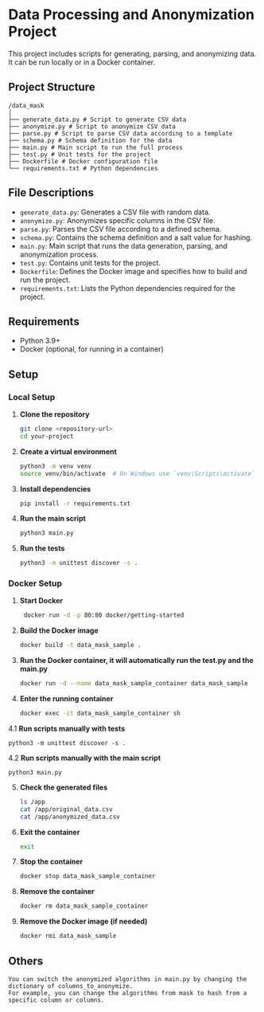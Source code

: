 # Data Processing and Anonymization Project

This project includes scripts for generating, parsing, and anonymizing data. It can be run locally or in a Docker container.

## Project Structure

```tree
/data_mask
│
├── generate_data.py # Script to generate CSV data
├── anonymize.py # Script to anonymize CSV data
├── parse.py # Script to parse CSV data according to a template
├── schema.py # Schema definition for the data
├── main.py # Main script to run the full process
├── test.py # Unit tests for the project
├── Dockerfile # Docker configuration file
└── requirements.txt # Python dependencies
```

## File Descriptions

- `generate_data.py`: Generates a CSV file with random data.
- `anonymize.py`: Anonymizes specific columns in the CSV file.
- `parse.py`: Parses the CSV file according to a defined schema.
- `schema.py`: Contains the schema definition and a salt value for hashing.
- `main.py`: Main script that runs the data generation, parsing, and anonymization process.
- `test.py`: Contains unit tests for the project.
- `Dockerfile`: Defines the Docker image and specifies how to build and run the project.
- `requirements.txt`: Lists the Python dependencies required for the project.

## Requirements

- Python 3.9+
- Docker (optional, for running in a container)

## Setup

### Local Setup

1. **Clone the repository**

    ```sh
    git clone <repository-url>
    cd your-project
    ```

2. **Create a virtual environment**

    ```sh
    python3 -m venv venv
    source venv/bin/activate  # On Windows use `venv\Scripts\activate`
    ```

3. **Install dependencies**

    ```sh
    pip install -r requirements.txt
    ```

4. **Run the main script**

    ```sh
    python3 main.py
    ```

5. **Run the tests**

    ```sh
    python3 -m unittest discover -s .
    ```

### Docker Setup
1. **Start Docker**
   ```sh
    docker run -d -p 80:80 docker/getting-started
    ```
2. **Build the Docker image**

    ```sh
    docker build -t data_mask_sample .
    ```

3. **Run the Docker container, it will automatically run the test.py and the main.py**

    ```sh
    docker run -d --name data_mask_sample_container data_mask_sample
    ```

4. **Enter the running container**

    ```sh
    docker exec -it data_mask_sample_container sh
    ```
    
4.1 **Run scripts manually with tests**

    python3 -m unittest discover -s .

4.2 **Run scripts manually with the main script**

    python3 main.py

5. **Check the generated files**

    ```sh
    ls /app
    cat /app/original_data.csv 
    cat /app/anonymized_data.csv 
    ```

6. **Exit the container**

    ```sh
    exit
    ```

7. **Stop the container**

    ```sh
    docker stop data_mask_sample_container
    ```

8. **Remove the container**

    ```sh
    docker rm data_mask_sample_container
    ```


9. **Remove the Docker image (if needed)**

    ```sh
    docker rmi data_mask_sample
    ```
## Others
    You can switch the anonymized algorithms in main.py by changing the dictionary of columns_to_anonymize.
    For example, you can change the algorithms from mask to hash from a specific column or columns. 
